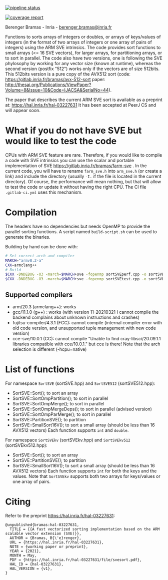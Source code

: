 [![pipeline status](https://gitlab.inria.fr/bramas/arm-sve-sort/badges/master/pipeline.svg)](https://gitlab.inria.fr/bramas/arm-sve-sort/commits/master)

[![coverage report](https://gitlab.inria.fr/bramas/arm-sve-sort/badges/master/coverage.svg)](https://bramas.gitlabpages.inria.fr/arm-sve-sort/)

Berenger Bramas - Inria - berenger.bramas@inria.fr

Functions to sorts arrays of integers or doubles, or arrays of keys/values of integers (in the format of two arrays of integers or one array of pairs of integers) using the ARM SVE intrinsics.
The code provides sort functions to small arrays (<= 16 SVE vectors), for larger arrays, for partitioning arrays, or to sort in parallel.
The code also have two versions, one is following the SVE phylosophy by working for any vector size (known at runtime), whereas the second version (postfix "512") works only if the vectors are of size 512bits.
This 512bits version is a pure copy of the AVX512 sort (code: https://gitlab.inria.fr/bramas/avx-512-sort paper: http://thesai.org/Publications/ViewPaper?Volume=8&Issue=10&Code=IJACSA&SerialNo=44).

The paper that describes the current ARM SVE sort is available as a preprint at: https://hal.inria.fr/hal-03227631
It has been accepted at PeerJ CS and will appear soon.

# What if you do not have SVE but would like to test the code

CPUs with ARM SVE feature are rare. Therefore, if you would like to compile a code with SVE intrinsics you can use the scalar and portable implementation of SVE https://gitlab.inria.fr/bramas/farm-sve .
In the current code, you will have to rename `farm_sve.h` into `arm_sve.h` (or create a link) and include the directory (usually `-I.` if the file is located in the current directory).
Of course, the performance will mean nothing, but that will allow to test the code or update it without having the right CPU.
The CI file `.gitlab-ci.yml` uses this mechanism.

# Compilation

The headers have no dependencies but needs OpenMP to provide the parallel sorting functions.
A script named `build-script.sh` can be used to generate the binaries.

Building by hand can be done with:
```bash
# Set correct arch and compiler
MARCH="armv8.2-a"
CXX=armclang++
# Build
$CXX -DNDEBUG -O3 -march=$MARCH+sve -fopenmp sortSVEperf.cpp -o sortSVEperf.exe
$CXX -DNDEBUG -O3 -march=$MARCH+sve -fopenmp sortSVEtest.cpp -o sortSVEtest.exe
```

## Supported compilers

- arm/20.3 (armclang++): works
- gcc/11.1.0 (g++) : works (with version 11-20210321 I cannot compile the backend complains about unknown instructions and crashes)
- fujitsu-compiler/4.3.1 (FCC): cannot compile (internal compiler error with old code version, and unsupported tuple management with new code version)
- cce-sve/10.0.1 (CC): cannot compile "Unable to find cray-libsci/20.09.1.1 libraries compatible with cce/10.0.1." but cce is there! Note that the arch selection is different (-hcpu=native)

# List of functions

For namespace `SortSVE` (sortSVE.hpp) and `SortSVE512` (sortSVE512.hpp):
- SortSVE::Sort(); to sort an array
- SortSVE::SortOmpPartition(); to sort in parallel
- SortSVE::SortOmpMerge(); to sort in parallel
- SortSVE::SortOmpMergeDeps(); to sort in parallel (advised version)
- SortSVE::SortOmpParMerge(); to sort in parallel
- SortSVE::PartitionSVE(); to partition
- SortSVE::SmallSort16V(); to sort a small array (should be less than 16 AVX512 vectors)
Each function supports `int` and `double`.

For namespace `SortSVEkv` (sortSVEkv.hpp) and `SortSVEkv512` (sortSVEkv512.hpp):
- SortSVE::Sort(); to sort an array
- SortSVE::PartitionSVE(); to partition
- SortSVE::SmallSort16V(); to sort a small array (should be less than 16 AVX512 vectors)
Each function supports `int` for both the keys and the values.
Note that `SortSVEkv` supports both two arrays for keys/values or one array of pairs.

# Citing

Refer to the preprint https://hal.inria.fr/hal-03227631:
```
@unpublished{bramas:hal-03227631,
  TITLE = {{A fast vectorized sorting implementation based on the ARM scalable vector extension (SVE)}},
  AUTHOR = {Bramas, B{\'e}renger},
  URL = {https://hal.inria.fr/hal-03227631},
  NOTE = {working paper or preprint},
  YEAR = {2021},
  MONTH = May,
  PDF = {https://hal.inria.fr/hal-03227631/file/svesort.pdf},
  HAL_ID = {hal-03227631},
  HAL_VERSION = {v1},
}
```

